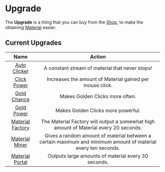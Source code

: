 # Upgrade
The **Upgrade** is a thing that you can buy from the [Shop](/game/shop.md), to make the obtaining
[Material](/game/material.md) easier.

## Current Upgrades

|          Name         |                                                     Action                                                    |
|:---------------------:|:-------------------------------------------------------------------------------------------------------------:|
|   [Auto Clicker][2]   |                                A constant stream of material that never stops!                                |
|    [Click Power][1]   |                            Increases the amount of Material gained per mouse click.                           |
|    [Gold Chance][3]   |                                        Makes Golden Clicks more often.                                        |
|    [Gold Power][4]    |                                       Makes Golden Clicks more powerful.                                      |
| [Material Factory][7] |             The Material Factory will output a somewhat high amount of Material every 20 seconds.             |
|  [Material Miner][6]  | Gives a random amount of material between a certain maximum and minimum amount of material every ten seconds. |
|  [Material Portal][5] |                              Outputs large amounts of material every 30 seconds.                              |

[1]: /upgrades/click-power.md
[2]: /upgrades/auto-clicker.md
[3]: /upgrades/gold-chance.md
[4]: /upgrads/gold-power.md
[5]: /upgrades/material-portal.md
[6]: /upgrades/material-miner.md
[7]: /upgrades/material-factory.md